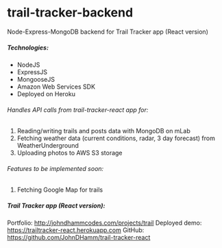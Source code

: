 # trail-tracker-backend
Node-Express-MongoDB backend for Trail Tracker app (React version)

##### _Technologies:_
* NodeJS
* ExpressJS
* MongooseJS
* Amazon Web Services SDK
* Deployed on Heroku

###### _Handles API calls from trail-tracker-react app for:_
1. Reading/writing trails and posts data with MongoDB on mLab
2. Fetching weather data (current conditions, radar, 3 day forecast) from WeatherUnderground
3. Uploading photos to AWS S3 storage

###### _Features to be implemented soon:_
1. Fetching Google Map for trails

##### _Trail Tracker app (React version):_
Portfolio: http://johndhammcodes.com/projects/trail
Deployed demo: https://trailtracker-react.herokuapp.com
GitHub: https://github.com/JohnDHamm/trail-tracker-react
